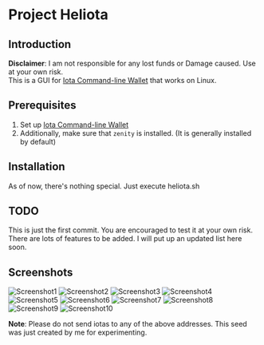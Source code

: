 # Project Heliota

## Introduction
**Disclaimer**: I am not responsible for any lost funds or Damage caused. Use at
your own risk.<br>
This is a GUI for [Iota Command-line Wallet](https://github.com/MichaelSchwab/iota-commandline-wallet)
that works on Linux.

## Prerequisites
1. Set up [Iota Command-line Wallet](https://github.com/MichaelSchwab/iota-commandline-wallet)
2. Additionally, make sure that `zenity` is installed. (It is generally installed
  by default)

## Installation
As of now, there's nothing special. Just execute heliota.sh

## TODO
This is just the first commit. You are encouraged to test it at your own risk.
There are lots of features to be added. I will put up an updated list here soon.

## Screenshots
![Screenshot1](https://i.imgur.com/Yq7jEPd.png)
![Screenshot2](https://i.imgur.com/SuZ6YwS.png)
![Screenshot3](https://i.imgur.com/Vtw1nfh.png)
![Screenshot4](https://i.imgur.com/PY1WhYb.png)
![Screenshot5](https://i.imgur.com/yG9nfFA.png)
![Screenshot6](https://i.imgur.com/7Wf8UfC.png)
![Screenshot7](https://i.imgur.com/yluTds6.png)
![Screenshot8](https://i.imgur.com/zhDsZWq.png)
![Screenshot9](https://i.imgur.com/WG6hoB7.png)
![Screenshot10](https://i.imgur.com/U67Fudc.png)

**Note**: Please do not send iotas to any of the above addresses. This seed was just created by me for experimenting.
